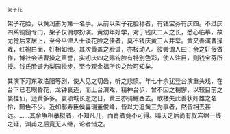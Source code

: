     架子花 

   架子花脸，以黄润甫为第一名手。从前以架子花脸称者，有钱宝芬有庆四。不过庆四系铜鎚专门，架子仅偶尔扮演。黄幼年好学，对于钱庆二人之长，悉心临摹，故尤觉后来居上，至今平津人士谈花脸之佳者，莫不钱庆黄三人并举。黄又善演曹操戏，红袍白面，奸相如绘。其次黄盖之脸谱，亦极动人。彼尝谓人曰：余之奸佞做作，博社会活曹操之声誉，实叨庆四之赐钩脸有特别色彩，使人注目，则钱宝芬所授。钱氏脸谱为梨园独步，至今观金福所钩之脸可知矣。

   其演下河东取洛阳等剧，使人见之切齿，听之悲愤。年七十余犹登台演重头戏，在台下已老眼昏花，龙钟衰迈，而上台演戏，精神台步，曾不因之稍懈，以较目前之裘桂仙，逊黄多多。袁项城长逝之日，黄三亦骑鲸西去。歌楼失此善状奸雄之名伶，黯色不少。近如郝寿臣侯喜瑞董俊峰，皆以力追黄三为事者，然皆相去甚远。……其余争相摹拟者，不知凡几，而肖者竟不可得。叫天之后尚有叔岩绵一线之延，渊甫之后竟无人继，论者惜之。

